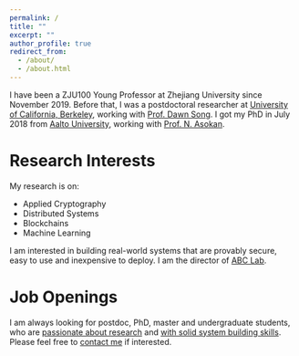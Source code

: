 ```yaml
---
permalink: /
title: ""
excerpt: ""
author_profile: true
redirect_from: 
  - /about/
  - /about.html
---
```


I have been a ZJU100 Young Professor at Zhejiang University since November 2019.
Before that, I was a postdoctoral researcher at [University of California, Berkeley](https://berkeley.edu), working with [Prof. Dawn Song](https://people.eecs.berkeley.edu/~dawnsong/). 
I got my PhD in July 2018 from [Aalto University](https://aalto.fi), working with [Prof. N. Asokan](https://asokan.org/asokan/).


Research Interests
======
My research is on:
- Applied Cryptography
- Distributed Systems
- Blockchains
- Machine Learning

I am interested in building real-world systems that are provably secure, easy to use and inexpensive to deploy.
I am the director of [ABC Lab](https://zju-abc.com).


Job Openings
======
I am always looking for postdoc, PhD, master and undergraduate students, who are <u>passionate about research</u> and <u>with solid system building skills</u>.
Please feel free to [contact me](mailto:liujian2411@zju.edu.cn) if interested.
